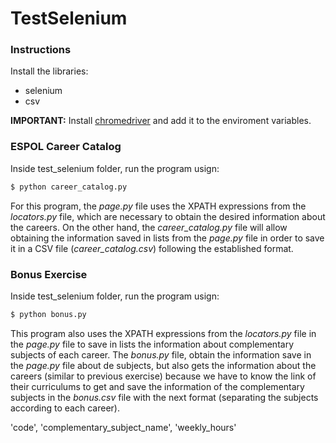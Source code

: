 # TestSelenium

### Instructions
Install the libraries:
* selenium
* csv

**IMPORTANT:** Install [chromedriver](https://sites.google.com/a/chromium.org/chromedriver/downloads) and add it to the enviroment variables.

### ESPOL Career Catalog
Inside test_selenium folder, run the program usign:
```sh
$ python career_catalog.py
```

For this program, the *page.py* file uses the XPATH expressions from the *locators.py* file, which are necessary to obtain the desired information about the careers.
On the other hand, the *career_catalog.py* file will allow obtaining the information saved in lists from the *page.py* file in order to save it in a CSV file (*career_catalog.csv*) following the established format.

### Bonus Exercise
Inside test_selenium folder, run the program usign:
```sh
$ python bonus.py
```

This program also uses the XPATH expressions from the *locators.py* file in the *page.py* file to save in lists the information about complementary subjects of each career.
The *bonus.py* file, obtain the information save in the *page.py* file about de subjects, but also gets the information about the careers (similar to previous exercise) because we have to know the link of their curriculums to get and save the information of the complementary subjects in the *bonus.csv* file with the next format (separating the subjects according to each career).

'code', 'complementary_subject_name', 'weekly_hours'



